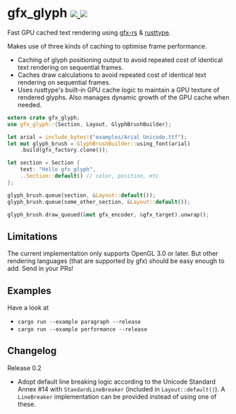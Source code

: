 gfx_glyph
<a href="https://crates.io/crates/gfx_glyph">
  <img src="http://img.shields.io/crates/v/gfx_glyph.svg">
</a>
<a href="https://docs.rs/gfx_glyph">
  <img src="https://docs.rs/gfx_glyph/badge.svg">
</a>
================

Fast GPU cached text rendering using [gfx-rs](https://github.com/gfx-rs/gfx) & [rusttype](https://github.com/dylanede/rusttype).

Makes use of three kinds of caching to optimise frame performance.

* Caching of glyph positioning output to avoid repeated cost of identical text
rendering on sequential frames.
* Caches draw calculations to avoid repeated cost of identical text rendering on
sequential frames.
* Uses rusttype's built-in GPU cache logic to maintain a GPU texture of rendered glyphs. Also manages dynamic growth of the GPU cache when needed.

```rust
extern crate gfx_glyph;
use gfx_glyph::{Section, Layout, GlyphBrushBuilder};

let arial = include_bytes!("examples/Arial Unicode.ttf");
let mut glyph_brush = GlyphBrushBuilder::using_font(arial)
    .build(gfx_factory.clone());

let section = Section {
    text: "Hello gfx_glyph",
    ..Section::default() // color, position, etc
};

glyph_brush.queue(section, &Layout::default());
glyph_brush.queue(some_other_section, &Layout::default());

glyph_brush.draw_queued(&mut gfx_encoder, &gfx_target).unwrap();
```

## Limitations
The current implementation only supports OpenGL 3.0 or later. But other rendering languages (that are supported by gfx) should be easy enough to add. Send in your PRs!

## Examples
Have a look at
* `cargo run --example paragraph --release`
* `cargo run --example performance --release`

## Changelog
Release 0.2
* Adopt default line breaking logic according to the Unicode Standard Annex \#14 with `StandardLineBreaker` (included in `Layout::default()`). A `LineBreaker` implementation can be provided instead of using one of these.
